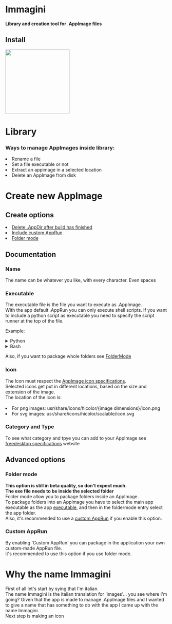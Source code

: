 <h1>Immagini</h1>

<b>Library and creation tool for .AppImage files</b><br>

<h2>Install</h2>
<a href="https://beta.flathub.org/apps/dev.salaniLeo.immagini" rel="nofollow"><img src="https://flathub.org/assets/badges/flathub-badge-en.png" style="max-width: 100%;" width="200"></a>

<h1>Library</h1>

<h3>Ways to manage AppImages inside library:</h3>

<li>Rename a file
<li>Set a file executable or not
<li>Extract an appimage in a selected location
<li>Delete an AppImage from disk

<h1>Create new AppImage</h1>
 
 <h2>Create options</h2>
 <li><a href="#DeleteAppDir">Delete .AppDir after build has finished</a>
 <li><a href="#cAppRun">Include custom AppRun</a>
 <li><a href="#folderMode">Folder mode</a>
 
 <h2>Documentation</h2>
 
 <h3>Name</h3>
 The name can be whatever you like, with every character. Even spaces
 
 <div id="exe">
 <h3>Executable</h3>
 The executable file is the file you want to execute as .AppImage. <br>
 With the app default .AppRun you can only execute shell scripts. If you want to include a python script as executable you need to specify the script         runner at the top of the file. 

 Example:
 
<details>
  <summary>Python</summary>
  <div>
 
    #!/bin/python3
    
    import getpass
    user = getpass.getuser()
    print('My name is: ' + user)
 
  </div>
 </details>
 
<details>
  <summary>Bash</summary>
  <div>
 
    #!/bin/sh
    
    echo My name is:
    whoami
 
  </div>
 </details>
 
 Also, if you want to package whole folders see <a href="#folderMode">FolderMode</a>
 </div>
 
 <h3>Icon</h3>
 The Icon must respect the <a href="https://docs.appimage.org/reference/appdir.html#">AppImage icon specifications</a>.<br>
 Selected icons get put in different locations, based on the size and extension of the image.<br>
 The location of the icon is:<br><br>
 <li>For png images:
 usr/share/icons/hicolor/{image dimensions}/icon.png
 <li>For svg images:
 usr/share/icons/hicolor/scalable/icon.svg
 
 <h3>Category and Type</h3>
 To see what category and tpye you can add to your AppImage see <a href="https://specifications.freedesktop.org/menu-spec/latest/apa.html">freedesktop specifications</a> website
 
 <h2>Advanced options</h2>
 <div id="folderMode">
 <h3>Folder mode</h3>
 <b>This option is still in beta quality, so don't expect much.</b><br>
 <b>The exe file needs to be inside the selected folder</b><br>
 Folder mode allow you to package folders inside an AppImage.<br>
 To package folders into an AppImage you have to select the main app executable as the app <a href="#exe">executable</a>, and then in the foldermode entry     select the app folder.<br>
 Also, it's recommended to use a <a href="#cAppRun">custom AppRun</a> if you enable this option.
 
 </div>
 
 <div id="cAppRun">
 <h3>Custom AppRun</h3>
 By enabling 'Custom AppRun' you can package in the application your own custom-made AppRun file.<br>
 it's recommended to use this option if you use folder mode.

 </div>
 
 <div id="name">
 <h1>Why the name Immagini</h1>
 <p>First of all let's start by sying that I'm italian. <br>
 The name Immagini is the italian translation for 'images'... you see where I'm going?
 Given that the app is made to manage .AppImage files and I wanted to give a name that has something to do with the app I came up with the name Immagini.<br>
 Next step is making an icon
 </div>
 
 
 

